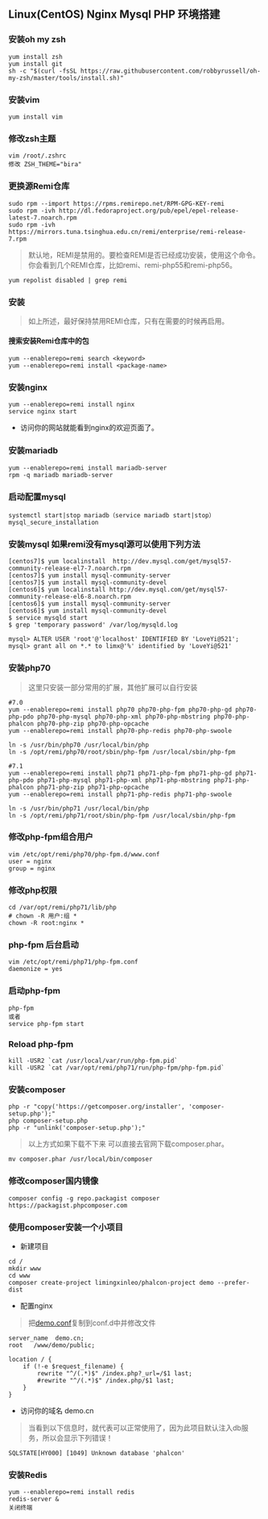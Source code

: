 ## Linux(CentOS) Nginx Mysql PHP 环境搭建

### 安装oh my zsh
~~~
yum install zsh
yum install git
sh -c "$(curl -fsSL https://raw.githubusercontent.com/robbyrussell/oh-my-zsh/master/tools/install.sh)"
~~~

### 安装vim
~~~
yum install vim
~~~

### 修改zsh主题
~~~
vim /root/.zshrc
修改 ZSH_THEME="bira"
~~~

### 更换源Remi仓库
~~~
sudo rpm --import https://rpms.remirepo.net/RPM-GPG-KEY-remi
sudo rpm -ivh http://dl.fedoraproject.org/pub/epel/epel-release-latest-7.noarch.rpm
sudo rpm -ivh https://mirrors.tuna.tsinghua.edu.cn/remi/enterprise/remi-release-7.rpm
~~~

> 默认地，REMI是禁用的。要检查REMI是否已经成功安装，使用这个命令。你会看到几个REMI仓库，比如remi、remi-php55和remi-php56。

~~~
yum repolist disabled | grep remi
~~~

### 安装
> 如上所述，最好保持禁用REMI仓库，只有在需要的时候再启用。

#### 搜索安装Remi仓库中的包
~~~
yum --enablerepo=remi search <keyword>
yum --enablerepo=remi install <package-name>
~~~

### 安装nginx
~~~
yum --enablerepo=remi install nginx
service nginx start
~~~
* 访问你的网站就能看到nginx的欢迎页面了。

### 安装mariadb
~~~
yum --enablerepo=remi install mariadb-server
rpm -q mariadb mariadb-server
~~~
### 启动配置mysql
~~~
systemctl start|stop mariadb（service mariadb start|stop）
mysql_secure_installation
~~~

### 安装mysql 如果remi没有mysql源可以使用下列方法
~~~
[centos7]$ yum localinstall  http://dev.mysql.com/get/mysql57-community-release-el7-7.noarch.rpm
[centos7]$ yum install mysql-community-server
[centos7]$ yum install mysql-community-devel
[centos6]$ yum localinstall http://dev.mysql.com/get/mysql57-community-release-el6-8.noarch.rpm
[centos6]$ yum install mysql-community-server
[centos6]$ yum install mysql-community-devel
$ service mysqld start
$ grep 'temporary password' /var/log/mysqld.log

mysql> ALTER USER 'root'@'localhost' IDENTIFIED BY 'LoveYi@521';
mysql> grant all on *.* to limx@'%' identified by 'LoveYi@521'
~~~


### 安装php70
> 这里只安装一部分常用的扩展，其他扩展可以自行安装

~~~
#7.0
yum --enablerepo=remi install php70 php70-php-fpm php70-php-gd php70-php-pdo php70-php-mysql php70-php-xml php70-php-mbstring php70-php-phalcon php70-php-zip php70-php-opcache
yum --enablerepo=remi install php70-php-redis php70-php-swoole

ln -s /usr/bin/php70 /usr/local/bin/php
ln -s /opt/remi/php70/root/sbin/php-fpm /usr/local/sbin/php-fpm

#7.1
yum --enablerepo=remi install php71 php71-php-fpm php71-php-gd php71-php-pdo php71-php-mysql php71-php-xml php71-php-mbstring php71-php-phalcon php71-php-zip php71-php-opcache
yum --enablerepo=remi install php71-php-redis php71-php-swoole

ln -s /usr/bin/php71 /usr/local/bin/php
ln -s /opt/remi/php71/root/sbin/php-fpm /usr/local/sbin/php-fpm
~~~

### 修改php-fpm组合用户
~~~
vim /etc/opt/remi/php70/php-fpm.d/www.conf
user = nginx
group = nginx
~~~

### 修改php权限
~~~
cd /var/opt/remi/php71/lib/php
# chown -R 用户:组 *
chown -R root:nginx *
~~~

### php-fpm 后台启动
~~~
vim /etc/opt/remi/php71/php-fpm.conf
daemonize = yes
~~~

### 启动php-fpm
~~~
php-fpm
或者
service php-fpm start
~~~

### Reload php-fpm
~~~
kill -USR2 `cat /usr/local/var/run/php-fpm.pid`
kill -USR2 `cat /var/opt/remi/php71/run/php-fpm/php-fpm.pid`
~~~

### 安装composer
~~~
php -r "copy('https://getcomposer.org/installer', 'composer-setup.php');"
php composer-setup.php
php -r "unlink('composer-setup.php');"
~~~

> 以上方式如果下载不下来 可以直接去官网下载composer.phar。

~~~
mv composer.phar /usr/local/bin/composer
~~~
### 修改composer国内镜像
~~~
composer config -g repo.packagist composer https://packagist.phpcomposer.com
~~~
### 使用composer安装一个小项目
* 新建项目
~~~
cd /
mkdir www
cd www
composer create-project limingxinleo/phalcon-project demo --prefer-dist
~~~
* 配置nginx

> 把[demo.conf](http://7xrqhy.com1.z0.glb.clouddn.com/phalcon.conf)复制到conf.d中并修改文件

~~~
server_name  demo.cn;
root   /www/demo/public;

location / {
    if (!-e $request_filename) {
        rewrite "^/(.*)$" /index.php?_url=/$1 last;
        #rewrite "^/(.*)$" /index.php/$1 last;
    }
}
~~~
* 访问你的域名 demo.cn

> 当看到以下信息时，就代表可以正常使用了，因为此项目默认注入db服务，所以会显示下列错误！

~~~
SQLSTATE[HY000] [1049] Unknown database 'phalcon'
~~~

### 安装Redis
~~~
yum --enablerepo=remi install redis
redis-server &
关闭终端
~~~
